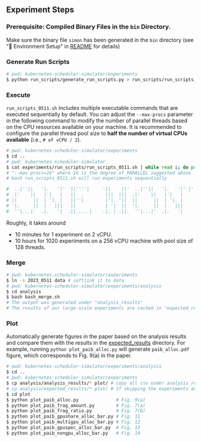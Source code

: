 ## Experiment Steps

### Prerequisite: Compiled Binary Files in the `bin` Directory.

Make sure the binary file `simon` has been generated in the `bin` directory (see "🚧 Environment Setup" in [README](../README.md) for details)

### Generate Run Scripts

```bash
# pwd: kubernetes-scheduler-simulator/experiments
$ python run_scripts/generate_run_scripts.py > run_scripts/run_scripts_0511.sh
```

### Execute

`run_scripts_0511.sh` includes multiple executable commands that are executed sequentially by default.
You can adjust the `--max-procs` parameter in the following command to modify the number of parallel threads based on the CPU resources available on your machine.
It is recommended to configure the parallel thread pool size to **half the number of virtual CPUs available** (i.e., `# of vCPU / 2`).

```bash
# pwd: kubernetes-scheduler-simulator/experiments
$ cd ..
# pwd: kubernetes-scheduler-simulator
$ cat experiments/run_scripts/run_scripts_0511.sh | while read i; do printf "%q\n" "$i"; done | xargs --max-procs=16 -I CMD bash -c CMD
# "--max-procs=16" where 16 is the degree of PARALLEL suggested above
# bash run_scripts_0511.sh will run experiments sequentially

#  ..|''||   '|.   '|' '||''''|     '||    ||'  ..|''||   '|.   '|' |''||''| '||'  '||'    '||'          |     |''||''| '||''''|  '||''|.   
# .|'    ||   |'|   |   ||  .        |||  |||  .|'    ||   |'|   |     ||     ||    ||      ||          |||       ||     ||  .     ||   ||  
# ||      ||  | '|. |   ||''|        |'|..'||  ||      ||  | '|. |     ||     ||''''||      ||         |  ||      ||     ||''|     ||''|'   
# '|.     ||  |   |||   ||           | '|' ||  '|.     ||  |   |||     ||     ||    ||      ||        .''''|.     ||     ||        ||   |.  
#  ''|...|'  .|.   '|  .||.....|    .|. | .||.  ''|...|'  .|.   '|    .||.   .||.  .||.    .||.....| .|.  .||.   .||.   .||.....| .||.  '|'
```

Roughly, it takes around
- 10 minutes for 1 experiment on 2 vCPU.
- 10 hours for 1020 experiments on a 256 vCPU machine with pool size of 128 threads.

### Merge

```bash
# pwd: kubernetes-scheduler-simulator/experiments
$ ln -s 2023_0511 data # softlink it to data
# pwd: kubernetes-scheduler-simulator/experiments/analysis
$ cd analysis
$ bash bash_merge.sh
# The output was generated under "analysis_results"
# The results of our large-scale experiments are cached in "expected_results" for comparison
```

### Plot

Automatically generate figures in the paper based on the analysis results and compare them with the results in the [expected_results](plot/expected_results) directory.
For example, running `python plot_paib_alloc.py` will generate `paib_alloc.pdf` figure, which corresponds to Fig. 9(a) in the paper.

```bash
# pwd: kubernetes-scheduler-simulator/experiments/analysis
$ cd ..
# pwd: kubernetes-scheduler-simulator/experiments
$ cp analysis/analysis_results/* plot/ # copy all csv under analysis_results/ to plot/ for analysis
# cp analysis/expected_results/* plot/ # if skipping the experiments and directly reuse our expected results for plotting
$ cd plot
$ python plot_paib_alloc.py              # Fig. 9(a)
$ python plot_paib_frag_amount.py        # Fig. 7(a)
$ python plot_paib_frag_ratio.py         # Fig. 7(b)
$ python plot_paib_gpushare_alloc_bar.py # Fig. 11
$ python plot_paib_multigpu_alloc_bar.py # Fig. 12
$ python plot_paib_gpuspec_alloc_bar.py  # Fig. 13
$ python plot_paib_nongpu_alloc_bar.py   # Fig. 14
```